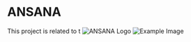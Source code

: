 # ANSANA

This project is related to t
![ANSANA Logo]([ANSANA/Logo.png](https://github.com/ANSANA-2/ANSANA/blob/e0328da450068f5c17e4684e9a4fb8261250f044/Logo.png)https://github.com/ANSANA-2/ANSANA/blob/e0328da450068f5c17e4684e9a4fb8261250f044/Logo.png)
![Example Image](images/example.jpg)
